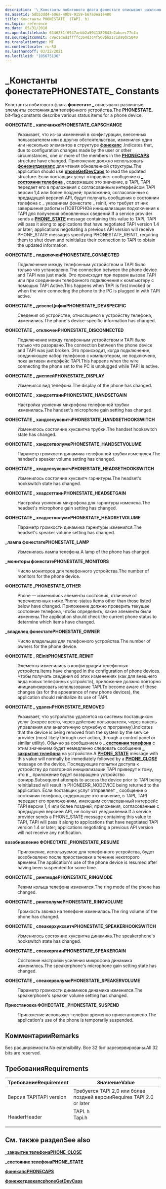 ```yaml
---
description: '\_Константы побитового флага фонестате описывают различные элементы состояния для телефонного устройства.'
ms.assetid: 5db53dd4-606a-40b9-9159-b67a0ea1e400
title: Константы PHONESTATE_ (TAPI. h)
ms.topic: reference
ms.date: 05/31/2018
ms.openlocfilehash: 6346251f6947aebb2a5941389843e2abcec77c4a
ms.sourcegitcommit: c8ec1ded1ffffc364d3c4f560bb2171da0dc5040
ms.translationtype: MT
ms.contentlocale: ru-RU
ms.lasthandoff: 03/22/2021
ms.locfileid: "105675136"
---
```

# <a name="phonestate_-constants"></a><span data-ttu-id="6a823-103">\_Константы фонестате</span><span class="sxs-lookup"><span data-stu-id="6a823-103">PHONESTATE\_ Constants</span></span>

<span data-ttu-id="6a823-104">Константы побитового флага **фонестате \_** описывают различные элементы состояния для телефонного устройства.</span><span class="sxs-lookup"><span data-stu-id="6a823-104">The **PHONESTATE\_** bit-flag constants describe various status items for a phone device.</span></span>

<dl> <dt>

<span data-ttu-id="6a823-105"><span id="PHONESTATE_CAPSCHANGE"></span><span id="phonestate_capschange"></span>**ФОНЕСТАТЕ \_ капсчанже**</span><span class="sxs-lookup"><span data-stu-id="6a823-105"><span id="PHONESTATE_CAPSCHANGE"></span><span id="phonestate_capschange"></span>**PHONESTATE\_CAPSCHANGE**</span></span>
</dt> <dd> <dl> <dt>



<span data-ttu-id="6a823-106">Указывает, что из-за изменений в конфигурации, внесенных пользователем или в других обстоятельствах, изменился один или несколько элементов в структуре [**фонекапс**](/windows/desktop/api/Tapi/ns-tapi-phonecaps) .</span><span class="sxs-lookup"><span data-stu-id="6a823-106">Indicates that, due to configuration changes made by the user or other circumstances, one or more of the members in the [**PHONECAPS**](/windows/desktop/api/Tapi/ns-tapi-phonecaps) structure have changed.</span></span> <span data-ttu-id="6a823-107">Приложение должно использовать [**фонежетдевкапс**](/windows/desktop/api/Tapi/nf-tapi-phonegetdevcaps) для чтения обновленной структуры.</span><span class="sxs-lookup"><span data-stu-id="6a823-107">The application should use [**phoneGetDevCaps**](/windows/desktop/api/Tapi/nf-tapi-phonegetdevcaps) to read the updated structure.</span></span> <span data-ttu-id="6a823-108">Если поставщик услуг отправляет сообщение о [**\_ состоянии телефона**](phone-state.md) , содержащее это значение, в TAPI, TAPI передает его в приложения с согласованным интерфейсом TAPI версии 1,4 или более поздней; приложения, согласованные с предыдущей версией API, будут получать сообщения о состоянии телефона с \_ указанием фонестате \_ reinit, что требует от них завершения работы и ПОВТОРНОй инициализации подключения к TAPI для получения обновленных сведений.</span><span class="sxs-lookup"><span data-stu-id="6a823-108">If a service provider sends a [**PHONE\_STATE**](phone-state.md) message containing this value to TAPI, TAPI will pass it along to applications that have negotiated TAPI version 1.4 or later; applications negotiating a previous API version will receive PHONE\_STATE messages specifying PHONESTATE\_REINIT, requiring them to shut down and reinitialize their connection to TAPI to obtain the updated information.</span></span>


</dt> </dl> </dd> <dt>

<span data-ttu-id="6a823-109"><span id="PHONESTATE_CONNECTED"></span><span id="phonestate_connected"></span>**ФОНЕСТАТЕ \_ подключен**</span><span class="sxs-lookup"><span data-stu-id="6a823-109"><span id="PHONESTATE_CONNECTED"></span><span id="phonestate_connected"></span>**PHONESTATE\_CONNECTED**</span></span>
</dt> <dd> <dl> <dt>



<span data-ttu-id="6a823-110">Подключение между телефонным устройством и TAPI было только что установлено.</span><span class="sxs-lookup"><span data-stu-id="6a823-110">The connection between the phone device and TAPI was just made.</span></span> <span data-ttu-id="6a823-111">Это происходит при первом вызове TAPI или при соединении телефонного подключения к компьютеру с помощью TAPI Active.</span><span class="sxs-lookup"><span data-stu-id="6a823-111">This happens when TAPI is first invoked or when the wire connecting the phone to the PC is plugged in with TAPI active.</span></span>


</dt> </dl> </dd> <dt>

<span data-ttu-id="6a823-112"><span id="PHONESTATE_DEVSPECIFIC"></span><span id="phonestate_devspecific"></span>**ФОНЕСТАТЕ \_ девспеЦифик**</span><span class="sxs-lookup"><span data-stu-id="6a823-112"><span id="PHONESTATE_DEVSPECIFIC"></span><span id="phonestate_devspecific"></span>**PHONESTATE\_DEVSPECIFIC**</span></span>
</dt> <dd> <dl> <dt>



<span data-ttu-id="6a823-113">Сведения об устройстве, относящиеся к устройству телефона, изменились.</span><span class="sxs-lookup"><span data-stu-id="6a823-113">The phone's device-specific information has changed.</span></span>


</dt> </dl> </dd> <dt>

<span data-ttu-id="6a823-114"><span id="PHONESTATE_DISCONNECTED"></span><span id="phonestate_disconnected"></span>**ФОНЕСТАТЕ \_ отключен**</span><span class="sxs-lookup"><span data-stu-id="6a823-114"><span id="PHONESTATE_DISCONNECTED"></span><span id="phonestate_disconnected"></span>**PHONESTATE\_DISCONNECTED**</span></span>
</dt> <dd> <dl> <dt>



<span data-ttu-id="6a823-115">Подключение между телефонным устройством и TAPI было только что разорвано.</span><span class="sxs-lookup"><span data-stu-id="6a823-115">The connection between the phone device and TAPI was just broken.</span></span> <span data-ttu-id="6a823-116">Это происходит, когда подключение, соединяющее набор телефонов с компьютером, не подключено, пока активен интерфейс TAPI.</span><span class="sxs-lookup"><span data-stu-id="6a823-116">This happens when the wire connecting the phone set to the PC is unplugged while TAPI is active.</span></span>


</dt> </dl> </dd> <dt>

<span data-ttu-id="6a823-117"><span id="PHONESTATE_DISPLAY"></span><span id="phonestate_display"></span>**ФОНЕСТАТЕ \_ дисплей**</span><span class="sxs-lookup"><span data-stu-id="6a823-117"><span id="PHONESTATE_DISPLAY"></span><span id="phonestate_display"></span>**PHONESTATE\_DISPLAY**</span></span>
</dt> <dd> <dl> <dt>



<span data-ttu-id="6a823-118">Изменился вид телефона.</span><span class="sxs-lookup"><span data-stu-id="6a823-118">The display of the phone has changed.</span></span>


</dt> </dl> </dd> <dt>

<span data-ttu-id="6a823-119"><span id="PHONESTATE_HANDSETGAIN"></span><span id="phonestate_handsetgain"></span>**ФОНЕСТАТЕ \_ хандсетгаин**</span><span class="sxs-lookup"><span data-stu-id="6a823-119"><span id="PHONESTATE_HANDSETGAIN"></span><span id="phonestate_handsetgain"></span>**PHONESTATE\_HANDSETGAIN**</span></span>
</dt> <dd> <dl> <dt>



<span data-ttu-id="6a823-120">Настройка усиления микрофона телефонной трубки изменилась.</span><span class="sxs-lookup"><span data-stu-id="6a823-120">The handset's microphone gain setting has changed.</span></span>


</dt> </dl> </dd> <dt>

<span data-ttu-id="6a823-121"><span id="PHONESTATE_HANDSETHOOKSWITCH"></span><span id="phonestate_handsethookswitch"></span>**ФОНЕСТАТЕ \_ хандсесуксвитч**</span><span class="sxs-lookup"><span data-stu-id="6a823-121"><span id="PHONESTATE_HANDSETHOOKSWITCH"></span><span id="phonestate_handsethookswitch"></span>**PHONESTATE\_HANDSETHOOKSWITCH**</span></span>
</dt> <dd> <dl> <dt>



<span data-ttu-id="6a823-122">Изменилось состояние хуксвитча трубки.</span><span class="sxs-lookup"><span data-stu-id="6a823-122">The handset hookswitch state has changed.</span></span>


</dt> </dl> </dd> <dt>

<span data-ttu-id="6a823-123"><span id="PHONESTATE_HANDSETVOLUME"></span><span id="phonestate_handsetvolume"></span>**ФОНЕСТАТЕ \_ хандсетволуме**</span><span class="sxs-lookup"><span data-stu-id="6a823-123"><span id="PHONESTATE_HANDSETVOLUME"></span><span id="phonestate_handsetvolume"></span>**PHONESTATE\_HANDSETVOLUME**</span></span>
</dt> <dd> <dl> <dt>



<span data-ttu-id="6a823-124">Параметр громкости динамика телефонной трубки изменился.</span><span class="sxs-lookup"><span data-stu-id="6a823-124">The handset's speaker volume setting has changed.</span></span>


</dt> </dl> </dd> <dt>

<span data-ttu-id="6a823-125"><span id="PHONESTATE_HEADSETHOOKSWITCH"></span><span id="phonestate_headsethookswitch"></span>**ФОНЕСТАТЕ \_ хеадсесуксвитч**</span><span class="sxs-lookup"><span data-stu-id="6a823-125"><span id="PHONESTATE_HEADSETHOOKSWITCH"></span><span id="phonestate_headsethookswitch"></span>**PHONESTATE\_HEADSETHOOKSWITCH**</span></span>
</dt> <dd> <dl> <dt>



<span data-ttu-id="6a823-126">Изменилось состояние хуксвитч гарнитуры.</span><span class="sxs-lookup"><span data-stu-id="6a823-126">The headset's hookswitch state has changed.</span></span>


</dt> </dl> </dd> <dt>

<span data-ttu-id="6a823-127"><span id="PHONESTATE_HEADSETGAIN"></span><span id="phonestate_headsetgain"></span>**ФОНЕСТАТЕ \_ хеадсетгаин**</span><span class="sxs-lookup"><span data-stu-id="6a823-127"><span id="PHONESTATE_HEADSETGAIN"></span><span id="phonestate_headsetgain"></span>**PHONESTATE\_HEADSETGAIN**</span></span>
</dt> <dd> <dl> <dt>



<span data-ttu-id="6a823-128">Настройка усиления микрофона для гарнитуры изменена.</span><span class="sxs-lookup"><span data-stu-id="6a823-128">The headset's microphone gain setting has changed.</span></span>


</dt> </dl> </dd> <dt>

<span data-ttu-id="6a823-129"><span id="PHONESTATE_HEADSETVOLUME"></span><span id="phonestate_headsetvolume"></span>**ФОНЕСТАТЕ \_ хеадсетволуме**</span><span class="sxs-lookup"><span data-stu-id="6a823-129"><span id="PHONESTATE_HEADSETVOLUME"></span><span id="phonestate_headsetvolume"></span>**PHONESTATE\_HEADSETVOLUME**</span></span>
</dt> <dd> <dl> <dt>



<span data-ttu-id="6a823-130">Параметр громкости динамика гарнитуры изменился.</span><span class="sxs-lookup"><span data-stu-id="6a823-130">The headset's speaker volume setting has changed.</span></span>


</dt> </dl> </dd> <dt>

<span data-ttu-id="6a823-131"><span id="PHONESTATE_LAMP"></span><span id="phonestate_lamp"></span>**\_лампа фонестате**</span><span class="sxs-lookup"><span data-stu-id="6a823-131"><span id="PHONESTATE_LAMP"></span><span id="phonestate_lamp"></span>**PHONESTATE\_LAMP**</span></span>
</dt> <dd> <dl> <dt>



<span data-ttu-id="6a823-132">Изменилась лампа телефона.</span><span class="sxs-lookup"><span data-stu-id="6a823-132">A lamp of the phone has changed.</span></span>


</dt> </dl> </dd> <dt>

<span data-ttu-id="6a823-133"><span id="PHONESTATE_MONITORS"></span><span id="phonestate_monitors"></span>**\_мониторы фонестате**</span><span class="sxs-lookup"><span data-stu-id="6a823-133"><span id="PHONESTATE_MONITORS"></span><span id="phonestate_monitors"></span>**PHONESTATE\_MONITORS**</span></span>
</dt> <dd> <dl> <dt>



<span data-ttu-id="6a823-134">Число мониторов для телефонного устройства.</span><span class="sxs-lookup"><span data-stu-id="6a823-134">The number of monitors for the phone device.</span></span>


</dt> </dl> </dd> <dt>

<span data-ttu-id="6a823-135"><span id="PHONESTATE_OTHER"></span><span id="phonestate_other"></span>**ФОНЕСТАТЕ \_**</span><span class="sxs-lookup"><span data-stu-id="6a823-135"><span id="PHONESTATE_OTHER"></span><span id="phonestate_other"></span>**PHONESTATE\_OTHER**</span></span>
</dt> <dd> <dl> <dt>



<span data-ttu-id="6a823-136">Phone — изменились элементы состояния, отличные от перечисленных ниже.</span><span class="sxs-lookup"><span data-stu-id="6a823-136">Phone-status items other than those listed below have changed.</span></span> <span data-ttu-id="6a823-137">Приложение должно проверить текущее состояние телефона, чтобы определить, какие элементы были изменены.</span><span class="sxs-lookup"><span data-stu-id="6a823-137">The application should check the current phone status to determine which items have changed.</span></span>


</dt> </dl> </dd> <dt>

<span data-ttu-id="6a823-138"><span id="PHONESTATE_OWNER"></span><span id="phonestate_owner"></span>**\_владелец фонестате**</span><span class="sxs-lookup"><span data-stu-id="6a823-138"><span id="PHONESTATE_OWNER"></span><span id="phonestate_owner"></span>**PHONESTATE\_OWNER**</span></span>
</dt> <dd> <dl> <dt>



<span data-ttu-id="6a823-139">Число владельцев для телефонного устройства.</span><span class="sxs-lookup"><span data-stu-id="6a823-139">The number of owners for the phone device.</span></span>


</dt> </dl> </dd> <dt>

<span data-ttu-id="6a823-140"><span id="PHONESTATE_REINIT"></span><span id="phonestate_reinit"></span>**ФОНЕСТАТЕ \_ REinit**</span><span class="sxs-lookup"><span data-stu-id="6a823-140"><span id="PHONESTATE_REINIT"></span><span id="phonestate_reinit"></span>**PHONESTATE\_REINIT**</span></span>
</dt> <dd> <dl> <dt>



<span data-ttu-id="6a823-141">Элементы изменились в конфигурации телефонных устройств.</span><span class="sxs-lookup"><span data-stu-id="6a823-141">Items have changed in the configuration of phone devices.</span></span> <span data-ttu-id="6a823-142">Чтобы получать сведения об этих изменениях (как для внешнего вида новых телефонных устройств), приложение должно повторно инициализировать использование TAPI.</span><span class="sxs-lookup"><span data-stu-id="6a823-142">To become aware of these changes (as for the appearance of new phone devices), the application should reinitialize its use of TAPI.</span></span>


</dt> </dl> </dd> <dt>

<span data-ttu-id="6a823-143"><span id="PHONESTATE_REMOVED"></span><span id="phonestate_removed"></span>**ФОНЕСТАТЕ \_ удален**</span><span class="sxs-lookup"><span data-stu-id="6a823-143"><span id="PHONESTATE_REMOVED"></span><span id="phonestate_removed"></span>**PHONESTATE\_REMOVED**</span></span>
</dt> <dd> <dl> <dt>



<span data-ttu-id="6a823-144">Указывает, что устройство удаляется из системы поставщиком услуг (скорее всего, через действие пользователя, через панель управления или аналогичную служебную программу).</span><span class="sxs-lookup"><span data-stu-id="6a823-144">Indicates that the device is being removed from the system by the service provider (most likely through user action, through a control panel or similar utility).</span></span> <span data-ttu-id="6a823-145">Обычно за сообщением о [**\_ состоянии телефона**](phone-state.md) с этим значением будет немедленно следовать сообщение [**\_ закрытия телефона**](phone-close.md) на устройстве.</span><span class="sxs-lookup"><span data-stu-id="6a823-145">A [**PHONE\_STATE**](phone-state.md) message with this value will normally be immediately followed by a [**PHONE\_CLOSE**](phone-close.md) message on the device.</span></span> <span data-ttu-id="6a823-146">Последующие попытки доступа к устройству до повторной инициализации TAPI приведут к тому, что в \_ приложение будет возвращено устройство фонирр.</span><span class="sxs-lookup"><span data-stu-id="6a823-146">Subsequent attempts to access the device prior to TAPI being reinitialized will result in PHONEERR\_NODEVICE being returned to the application.</span></span> <span data-ttu-id="6a823-147">Если поставщик услуг отправляет \_ сообщение о состоянии телефона, содержащее это значение, в TAPI, TAPI передает его приложениям, имеющим согласованный интерфейс TAPI версии 1,4 или более поздней; приложения, согласованные с предыдущей версией API, не получат уведомлений.</span><span class="sxs-lookup"><span data-stu-id="6a823-147">If a service provider sends a PHONE\_STATE message containing this value to TAPI, TAPI will pass it along to applications that have negotiated TAPI version 1.4 or later; applications negotiating a previous API version will not receive any notification.</span></span>


</dt> </dl> </dd> <dt>

<span data-ttu-id="6a823-148"><span id="PHONESTATE_RESUME"></span><span id="phonestate_resume"></span>**возобновление ФОНЕСТАТЕ \_**</span><span class="sxs-lookup"><span data-stu-id="6a823-148"><span id="PHONESTATE_RESUME"></span><span id="phonestate_resume"></span>**PHONESTATE\_RESUME**</span></span>
</dt> <dd> <dl> <dt>



<span data-ttu-id="6a823-149">Приложение, используемое для телефонного устройства, будет возобновлено после приостановки в течение некоторого времени.</span><span class="sxs-lookup"><span data-stu-id="6a823-149">The application's use of the phone device is resumed after having been suspended for some time.</span></span>


</dt> </dl> </dd> <dt>

<span data-ttu-id="6a823-150"><span id="PHONESTATE_RINGMODE"></span><span id="phonestate_ringmode"></span>**ФОНЕСТАТЕ \_ рингмоде**</span><span class="sxs-lookup"><span data-stu-id="6a823-150"><span id="PHONESTATE_RINGMODE"></span><span id="phonestate_ringmode"></span>**PHONESTATE\_RINGMODE**</span></span>
</dt> <dd> <dl> <dt>



<span data-ttu-id="6a823-151">Режим кольца телефона изменился.</span><span class="sxs-lookup"><span data-stu-id="6a823-151">The ring mode of the phone has changed.</span></span>


</dt> </dl> </dd> <dt>

<span data-ttu-id="6a823-152"><span id="PHONESTATE_RINGVOLUME"></span><span id="phonestate_ringvolume"></span>**ФОНЕСТАТЕ \_ рингволуме**</span><span class="sxs-lookup"><span data-stu-id="6a823-152"><span id="PHONESTATE_RINGVOLUME"></span><span id="phonestate_ringvolume"></span>**PHONESTATE\_RINGVOLUME**</span></span>
</dt> <dd> <dl> <dt>



<span data-ttu-id="6a823-153">Громкость звонка на телефоне изменилась.</span><span class="sxs-lookup"><span data-stu-id="6a823-153">The ring volume of the phone has changed.</span></span>


</dt> </dl> </dd> <dt>

<span data-ttu-id="6a823-154"><span id="PHONESTATE_SPEAKERHOOKSWITCH"></span><span id="phonestate_speakerhookswitch"></span>**ФОНЕСТАТЕ \_ спеакерхуксвитч**</span><span class="sxs-lookup"><span data-stu-id="6a823-154"><span id="PHONESTATE_SPEAKERHOOKSWITCH"></span><span id="phonestate_speakerhookswitch"></span>**PHONESTATE\_SPEAKERHOOKSWITCH**</span></span>
</dt> <dd> <dl> <dt>



<span data-ttu-id="6a823-155">Изменилось состояние хуксвитча динамика.</span><span class="sxs-lookup"><span data-stu-id="6a823-155">The speakerphone's hookswitch state has changed.</span></span>


</dt> </dl> </dd> <dt>

<span data-ttu-id="6a823-156"><span id="PHONESTATE_SPEAKERGAIN"></span><span id="phonestate_speakergain"></span>**ФОНЕСТАТЕ \_ спеакергаин**</span><span class="sxs-lookup"><span data-stu-id="6a823-156"><span id="PHONESTATE_SPEAKERGAIN"></span><span id="phonestate_speakergain"></span>**PHONESTATE\_SPEAKERGAIN**</span></span>
</dt> <dd> <dl> <dt>



<span data-ttu-id="6a823-157">Состояние настройки усиления микрофона динамика изменилось.</span><span class="sxs-lookup"><span data-stu-id="6a823-157">The speakerphone's microphone gain setting state has changed.</span></span>


</dt> </dl> </dd> <dt>

<span data-ttu-id="6a823-158"><span id="PHONESTATE_SPEAKERVOLUME"></span><span id="phonestate_speakervolume"></span>**ФОНЕСТАТЕ \_ спеакерволуме**</span><span class="sxs-lookup"><span data-stu-id="6a823-158"><span id="PHONESTATE_SPEAKERVOLUME"></span><span id="phonestate_speakervolume"></span>**PHONESTATE\_SPEAKERVOLUME**</span></span>
</dt> <dd> <dl> <dt>



<span data-ttu-id="6a823-159">Параметр громкости динамиков динамика изменился.</span><span class="sxs-lookup"><span data-stu-id="6a823-159">The speakerphone's speaker volume setting has changed.</span></span>


</dt> </dl> </dd> <dt>

<span data-ttu-id="6a823-160"><span id="PHONESTATE_SUSPEND"></span><span id="phonestate_suspend"></span>**Приостановка ФОНЕСТАТЕ \_**</span><span class="sxs-lookup"><span data-stu-id="6a823-160"><span id="PHONESTATE_SUSPEND"></span><span id="phonestate_suspend"></span>**PHONESTATE\_SUSPEND**</span></span>
</dt> <dd> <dl> <dt>



<span data-ttu-id="6a823-161">Приложение использует телефон временно приостановлено.</span><span class="sxs-lookup"><span data-stu-id="6a823-161">The application's use of the phone is temporarily suspended.</span></span>


</dt> </dl> </dd> </dl>

## <a name="remarks"></a><span data-ttu-id="6a823-162">Комментарии</span><span class="sxs-lookup"><span data-stu-id="6a823-162">Remarks</span></span>

<span data-ttu-id="6a823-163">Без расширяемости.</span><span class="sxs-lookup"><span data-stu-id="6a823-163">No extensibility.</span></span> <span data-ttu-id="6a823-164">Все 32 бит зарезервированы.</span><span class="sxs-lookup"><span data-stu-id="6a823-164">All 32 bits are reserved.</span></span>

## <a name="requirements"></a><span data-ttu-id="6a823-165">Требования</span><span class="sxs-lookup"><span data-stu-id="6a823-165">Requirements</span></span>



| <span data-ttu-id="6a823-166">Требование</span><span class="sxs-lookup"><span data-stu-id="6a823-166">Requirement</span></span> | <span data-ttu-id="6a823-167">Значение</span><span class="sxs-lookup"><span data-stu-id="6a823-167">Value</span></span> |
|-------------------------|-----------------------------------------------------------------------------------|
| <span data-ttu-id="6a823-168">Версия TAPI</span><span class="sxs-lookup"><span data-stu-id="6a823-168">TAPI version</span></span><br/> | <span data-ttu-id="6a823-169">Требуется TAPI 2,0 или более поздней версии</span><span class="sxs-lookup"><span data-stu-id="6a823-169">Requires TAPI 2.0 or later</span></span><br/>                                             |
| <span data-ttu-id="6a823-170">Header</span><span class="sxs-lookup"><span data-stu-id="6a823-170">Header</span></span><br/>       | <dl> <span data-ttu-id="6a823-171"><dt>TAPI. h</dt></span><span class="sxs-lookup"><span data-stu-id="6a823-171"><dt>Tapi.h</dt></span></span> </dl> |



## <a name="see-also"></a><span data-ttu-id="6a823-172">См. также раздел</span><span class="sxs-lookup"><span data-stu-id="6a823-172">See also</span></span>

<dl> <dt>

[<span data-ttu-id="6a823-173">**\_закрытие телефона**</span><span class="sxs-lookup"><span data-stu-id="6a823-173">**PHONE\_CLOSE**</span></span>](phone-close.md)
</dt> <dt>

[<span data-ttu-id="6a823-174">**\_состояние телефона**</span><span class="sxs-lookup"><span data-stu-id="6a823-174">**PHONE\_STATE**</span></span>](phone-state.md)
</dt> <dt>

[<span data-ttu-id="6a823-175">**фонекапс**</span><span class="sxs-lookup"><span data-stu-id="6a823-175">**PHONECAPS**</span></span>](/windows/desktop/api/Tapi/ns-tapi-phonecaps)
</dt> <dt>

[<span data-ttu-id="6a823-176">**фонежетдевкапс**</span><span class="sxs-lookup"><span data-stu-id="6a823-176">**phoneGetDevCaps**</span></span>](/windows/desktop/api/Tapi/nf-tapi-phonegetdevcaps)
</dt> </dl>

 

 




